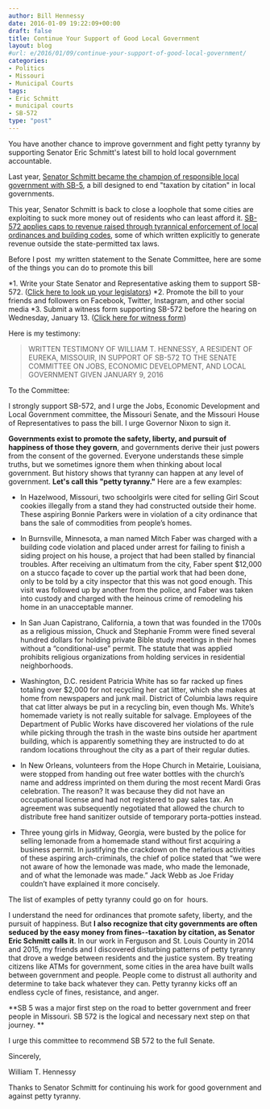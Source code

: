 ```yaml
---
author: Bill Hennessy
date: 2016-01-09 19:22:09+00:00
draft: false
title: Continue Your Support of Good Local Government
layout: blog
#url: e/2016/01/09/continue-your-support-of-good-local-government/
categories:
- Politics
- Missouri
- Municipal Courts
tags:
- Eric Schmitt
- municipal courts
- SB-572
type: "post"
---
```


You have another chance to improve government and fight petty tyranny by supporting Senator Eric Schmitt's latest bill to hold local government accountable.

Last year, [Senator Schmitt became the champion of responsible local government with SB-5](https://hennessysview.com/2015/01/22/speed-trap-mayors-want-drive-dangerously/), a bill designed to end "taxation by citation" in local governments.

This year, Senator Schmitt is back to close a loophole that some cities are exploiting to suck more money out of residents who can least afford it. [SB-572 applies caps to revenue raised through tyrannical enforcement of local ordinances and building codes](https://www.senate.mo.gov/16info/BTS_Web/Bill.aspx?SessionType=R&BillID=22246557), some of which written explicitly to generate revenue outside the state-permitted tax laws.

Before I post  my written statement to the Senate Committee, here are some of the things you can do to promote this bill




*1. Write your State Senator and Representative asking them to support SB-572. ([Click here to look up your legislators](https://www.senate.mo.gov/LegisLookup/default.aspx/leg_lookup.aspx))
*2. Promote the bill to your friends and followers on Facebook, Twitter, Instagram, and other social media
*3. Submit a witness form supporting SB-572 before the hearing on Wednesday, January 13. ([Click here for witness form](https://www.mofirst.org/witness-form-house-or-senate.pdf))


Here is my testimony:



> WRITTEN TESTIMONY OF WILLIAM T. HENNESSY, A RESIDENT OF EUREKA, MISSOUIR, IN SUPPORT OF SB-572 TO THE SENATE COMMITTEE ON JOBS, ECONOMIC DEVELOPMENT, AND LOCAL GOVERNMENT GIVEN JANUARY 9, 2016

To the Committee:

I strongly support SB-572, and I urge the Jobs, Economic Development and Local Government committee, the Missouri Senate, and the Missouri House of Representatives to pass the bill. I urge Governor Nixon to sign it.

**Governments exist to promote the safety, liberty, and pursuit of happiness of those they govern**, and governments derive their just powers from the consent of the governed. Everyone understands these simple truths, but we sometimes ignore them when thinking about local government. But history shows that tyranny can happen at any level of government. **Let's call this "petty tyranny."** Here are a few examples:

* In Hazelwood, Missouri, two schoolgirls were cited for selling Girl Scout cookies illegally from a stand they had constructed outside their home. These aspiring Bonnie Parkers were in violation of a city ordinance that bans the sale of commodities from people’s homes.

* In Burnsville, Minnesota, a man named Mitch Faber was charged with a building code violation and placed under arrest for failing to finish a siding project on his house, a project that had been stalled by financial troubles. After receiving an ultimatum from the city, Faber spent $12,000 on a stucco façade to cover up the partial work that had been done, only to be told by a city inspector that this was not good enough. This visit was followed up by another from the police, and Faber was taken into custody and charged with the heinous crime of remodeling his home in an unacceptable manner.

* In San Juan Capistrano, California, a town that was founded in the 1700s as a religious mission, Chuck and Stephanie Fromm were fined several hundred dollars for holding private Bible study meetings in their homes without a “conditional-use” permit. The statute that was applied prohibits religious organizations from holding services in residential neighborhoods.

* Washington, D.C. resident Patricia White has so far racked up fines totaling over $2,000 for not recycling her cat litter, which she makes at home from newspapers and junk mail. District of Columbia laws require that cat litter always be put in a recycling bin, even though Ms. White’s homemade variety is not really suitable for salvage. Employees of the Department of Public Works have discovered her violations of the rule while picking through the trash in the waste bins outside her apartment building, which is apparently something they are instructed to do at random locations throughout the city as a part of their regular duties.

* In New Orleans, volunteers from the Hope Church in Metairie, Louisiana, were stopped from handing out free water bottles with the church’s name and address imprinted on them during the most recent Mardi Gras celebration. The reason? It was because they did not have an occupational license and had not registered to pay sales tax. An agreement was subsequently negotiated that allowed the church to distribute free hand sanitizer outside of temporary porta-potties instead.

* Three young girls in Midway, Georgia, were busted by the police for selling lemonade from a homemade stand without first acquiring a business permit. In justifying the crackdown on the nefarious activities of these aspiring arch-criminals, the chief of police stated that “we were not aware of how the lemonade was made, who made the lemonade, and of what the lemonade was made.” Jack Webb as Joe Friday couldn’t have explained it more concisely.

The list of examples of petty tyranny could go on for  hours.

I understand the need for ordinances that promote safety, liberty, and the pursuit of happiness. But **I also recognize that city governments are often seduced by the easy money from fines--taxation by citation, as Senator Eric Schmitt calls it**. In our work in Ferguson and St. Louis County in 2014 and 2015, my friends and I discovered disturbing patterns of petty tyranny that drove a wedge between residents and the justice system. By treating citizens like ATMs for government, some cities in the area have built walls between government and people. People come to distrust all authority and determine to take back whatever they can. Petty tyranny kicks off an endless cycle of fines, resistance, and anger.

**SB 5 was a major first step on the road to better government and freer people in Missouri. SB 572 is the logical and necessary next step on that journey. **

I urge this committee to recommend SB 572 to the full Senate.

Sincerely,

William T. Hennessy



Thanks to Senator Schmitt for continuing his work for good government and against petty tyranny.
